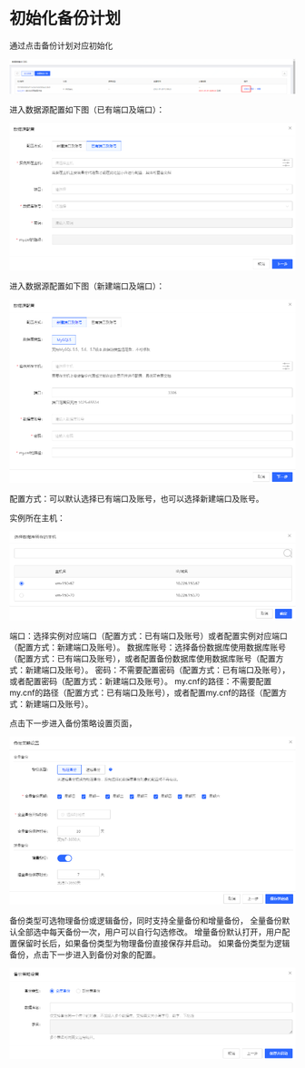 # 初始化备份计划

通过点击备份计划对应初始化
 
![](../../image/DBS/init-backup-schedule1.png)

进入数据源配置如下图（已有端口及端口）：
 
![](../../image/DBS/init-backup-schedule2.png)

进入数据源配置如下图（新建端口及端口）：

![](../../image/DBS/init-backup-schedule3.png)
 
配置方式：可以默认选择已有端口及账号，也可以选择新建端口及账号。

实例所在主机：

![](../../image/DBS/init-backup-schedule4.png)
 
端口：选择实例对应端口（配置方式：已有端口及账号）或者配置实例对应端口（配置方式：新建端口及账号）。
数据库账号：选择备份数据库使用数据库账号（配置方式：已有端口及账号），或者配置备份数据库使用数据库账号（配置方式：新建端口及账号）。
密码：不需要配置密码（配置方式：已有端口及账号），或者配置密码（配置方式：新建端口及账号）。
my.cnf的路径：不需要配置my.cnf的路径（配置方式：已有端口及账号），或者配置my.cnf的路径（配置方式：新建端口及账号）。

点击下一步进入备份策略设置页面，

![](../../image/DBS/init-backup-schedule5.png)  

备份类型可选物理备份或逻辑备份，同时支持全量备份和增量备份，
全量备份默认全部选中每天备份一次，用户可以自行勾选修改。
增量备份默认打开，用户配置保留时长后，如果备份类型为物理备份直接保存并启动。
如果备份类型为逻辑备份，点击下一步进入到备份对象的配置。
  
![](../../image/DBS/init-backup-schedule6.png) 
